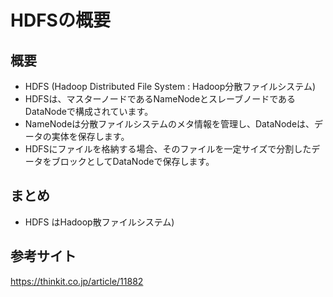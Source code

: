 # HDFSの概要

## 概要
* HDFS (Hadoop Distributed File System : Hadoop分散ファイルシステム)
* HDFSは、マスターノードであるNameNodeとスレーブノードであるDataNodeで構成されています。 
* NameNodeは分散ファイルシステムのメタ情報を管理し、DataNodeは、データの実体を保存します。 
* HDFSにファイルを格納する場合、そのファイルを一定サイズで分割したデータをブロックとしてDataNodeで保存します。
## まとめ
* HDFS はHadoop散ファイルシステム)

## 参考サイト
https://thinkit.co.jp/article/11882


